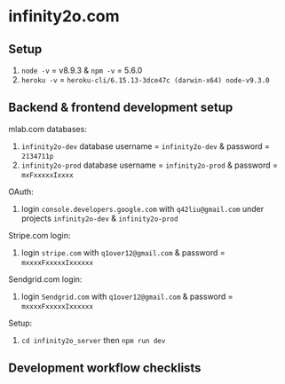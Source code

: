 # infinity2o.com

## Setup

1. `node -v` = v8.9.3 & `npm -v` = 5.6.0
2. `heroku -v` = `heroku-cli/6.15.13-3dce47c (darwin-x64) node-v9.3.0`

## Backend & frontend development setup

mlab.com databases:

1. `infinity2o-dev` database username = `infinity2o-dev` & password = `2134711p`
2. `infinity2o-prod` database username = `infinity2o-prod` & password = `mxFxxxxxIxxxx`

OAuth:

1. login `console.developers.google.com` with `q42liu@gmail.com` under projects
   `infinity2o-dev` & `infinity2o-prod`

Stripe.com login:

1. login `stripe.com` with `q1over12@gmail.com` & password = `mxxxxFxxxxxIxxxxxx`

Sendgrid.com login:

1. login `Sendgrid.com` with `q1over12@gmail.com` & password = `mxxxxFxxxxxIxxxxxx`

Setup:

1. `cd infinity2o_server` then `npm run dev`

## Development workflow checklists

what do u want to add?

1. create `actions/types`
2. create `actions/actionCreator.js`
3. deal with action type in `reducers/actionReducer.js`
4. add `reducers/actionReducer.js` to `reducers/index.js`
5. if state changes add `mapStateToProps` in `components/Component.js`
6. if added functions to change state add `mapDispatchToProps` in `components/Component.js`

what do u want to remove?

what do u want to change?

## Deployment checklist

1. `cd infinity2o_server`
2. `gitsync`
3. `heroku login` username = `qn1over12@gmail.com` & password = `exxxxxIxxFxxx`
4. `git push heroku master`
5. https://infinity2o.herokuapp.com/

## Useful links

[HTTP status codes](https://www.w3.org/Protocols/rfc2616/rfc2616-sec10.html)
